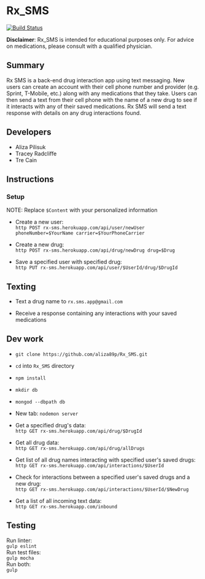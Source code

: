 # Rx_SMS

[![Build Status](https://travis-ci.org/aliza89p/Rx_SMS.svg?branch=staging)](https://travis-ci.org/aliza89p/Rx_SMS)

<b>Disclaimer</b>: Rx_SMS is intended for educational purposes only. For advice on medications, please consult with a qualified physician.

## Summary  
Rx SMS is a back-end drug interaction app using text messaging. New users can create an account with their cell phone number and provider (e.g. Sprint, T-Mobile, etc.) along with any medications that they take. Users can then send a text from their cell phone with the name of a new drug to see if it interacts with any of their saved medications. Rx SMS will send a text response with details on any drug interactions found.  

## Developers  
- Aliza Pilisuk  
- Tracey Radcliffe  
- Tre Cain  

## Instructions  
### Setup  
NOTE: Replace ``$Content`` with your personalized information  

- Create a new user:  
`http POST rx-sms.herokuapp.com/api/user/newUser phoneNumber=$YourName carrier=$YourPhoneCarrier`

- Create a new drug:  
``http POST rx-sms.herokuapp.com/api/drug/newDrug drug=$Drug``  

- Save a specified user with specified drug:  
``http PUT rx-sms.herokuapp.com/api/user/$UserId/drug/$DrugId``

## Texting  
- Text a drug name to ``rx.sms.app@gmail.com``  

- Receive a response containing any interactions with your saved medications

## Dev work

- `git clone https://github.com/aliza89p/Rx_SMS.git`  

- `cd` into `Rx_SMS` directory  

- `npm install`  

- `mkdir db`  

- `mongod --dbpath db`  

- New tab: `nodemon server`      

- Get a specified drug's data:  
``http GET rx-sms.herokuapp.com/api/drug/$DrugId``  

- Get all drug data:  
``http GET rx-sms.herokuapp.com/api/drug/allDrugs``  

- Get list of all drug names interacting with specified user's saved drugs:  
``http GET rx-sms.herokuapp.com/api/interactions/$UserId``  

- Check for interactions between a specified user's saved drugs and a new drug:  
``http GET rx-sms.herokuapp.com/api/interactions/$UserId/$NewDrug``

- Get a list of all incoming text data:  
``http GET rx-sms.herokuapp.com/inbound``

## Testing  
Run linter:  
``gulp eslint``  
Run test files:  
``gulp mocha``  
Run both:  
``gulp``  
